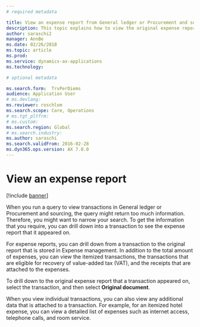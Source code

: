 ```yaml
---
# required metadata

title: View an expense report from General ledger or Procurement and sourcing
description: This topic explains how to view the original expense report that a transaction appeared on.
author: saraschi2
manager: AnnBe
ms.date: 02/26/2018
ms.topic: article
ms.prod: 
ms.service: dynamics-ax-applications
ms.technology: 

# optional metadata

ms.search.form:  TrvPerDiems
audience: Application User
# ms.devlang: 
ms.reviewer: roschlom
ms.search.scope: Core, Operations
# ms.tgt_pltfrm: 
# ms.custom: 
ms.search.region: Global
# ms.search.industry: 
ms.author: saraschi
ms.search.validFrom: 2016-02-28
ms.dyn365.ops.version: AX 7.0.0
---
```


# View an expense report

[!include [banner](../includes/banner.md)]

When you run a query to view transactions in General ledger or Procurement and sourcing, the query might return too much information. Therefore, you might want to narrow your search. To get the information that you require, you can drill down into a transaction to see the expense report that it appeared on.

For expense reports, you can drill down from a transaction to the original report that is stored in Expense management. In addition to the total amount of expenses, you can view the itemized transactions, the transactions that are eligible for recovery of value-added tax (VAT), and the receipts that are attached to the expenses.

To drill down to the original expense report that a transaction appeared on, select the transaction, and then select **Original document**.

When you view individual transactions, you can also view any additional data that is attached to a transaction. For example, for an itemized hotel expense, you can view a detailed list of expenses such as internet access, telephone calls, and room service.

